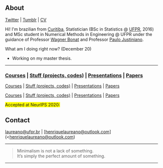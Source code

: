 ## About

[Twitter](https://twitter.com/hap_laureano) |
[Tumblr](tumblr/) |
[CV](vitae.pdf)

Hi! I'm brazilian from [Curitiba](https://goo.gl/K1Qcdv), Statistician
(BSc in Statistics @ [UFPR](https://goo.gl/DtVAbi), 2016) and MSc
student in Numerical Methods in Engineering @ UFPR under the guidance of
Professor [Wagner Bonat](http://www.leg.ufpr.br/~wagner/) and Professor
[Paulo Justiniano](http://leg.ufpr.br/~paulojus/).

What am I doing right now? (December 20)

+ Working on my master thesis.

***

### [Courses](academic_courses/) | [Stuff (projects, codes)](stuff/) | [Presentations](presentations/) | [Papers](papers/)

[Courses](academic_courses/) | [Stuff (projects, codes)](stuff/) | [Presentations](presentations/) | [Papers](papers/)

[Courses](academic_courses/) |
[Stuff (projects, codes)](stuff/) |
[Presentations](presentations/) |
[Papers](papers/)

<span style="background-color: #FFFF00">Accepted at NeurIPS 2020:</span>

## Contact

[laureano@ufpr.br](laureano@ufpr.br) |
[henriquelaureano@outlook.com](<henriquelaureano@outlook.com)

***

> Minimalism is not a lack of something.\
> It’s simply the perfect amount of something.

***
